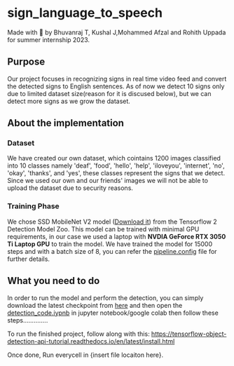 # sign_language_to_speech

Made with 🖤 by Bhuvanraj T, Kushal J,Mohammed Afzal and Rohith Uppada for summer internship 2023.

## Purpose
Our project focuses in recognizing signs in real time video feed and convert the detected signs to English sentences. As of now we detect 10 signs only due to limited dataset size(reason for it is discused below), but we can detect more signs as we grow the dataset.


## About the implementation
### Dataset
We have created our own dataset, which cointains 1200 images classified into 10 classes namely 'deaf', 'food', 'hello', 'help', 'iloveyou', 'internet', 'no', 'okay', 'thanks', and 'yes', these classes represent the signs that we detect. Since we used our own and our friends' images we will not be able to upload the dataset due to security reasons.

### Training Phase
We chose SSD MobileNet V2 model ([Download it](http://download.tensorflow.org/models/object_detection/tf2/20200711/ssd_mobilenet_v2_fpnlite_320x320_coco17_tpu-8.tar.gz)) from the Tensorflow 2 Detection Model Zoo. This model can be trained with minimal GPU requirements, in our case we used a laptop with **NVDIA GeForce RTX 3050 Ti Laptop GPU** to train the model. We have trained the model for 15000 steps and with a batch size of 8, you can refer the [pipeline.config](https://github.com/Bu1raj/sign_language_to_speech/blob/main/models/my_ssd_mobilenet_v2_fpnlite_320x320/pipeline.config) file for further details. 


## What you need to do
In order to run the model and perform the detection, you can simply download the latest checkpoint from [here](https://github.com/Bu1raj/sign_language_to_speech/tree/main/models/my_ssd_mobilenet_v2_fpnlite_320x320) and then open the [detection_code.iypnb](https://github.com/Bu1raj/sign_language_to_speech/blob/main/detection_code.ipynb) in jupyter notebook/google colab then follow these steps..............






To run the finished project,
follow along with this:
https://tensorflow-object-detection-api-tutorial.readthedocs.io/en/latest/install.html

Once done, 
Run everycell in {insert file locaiton here}.

